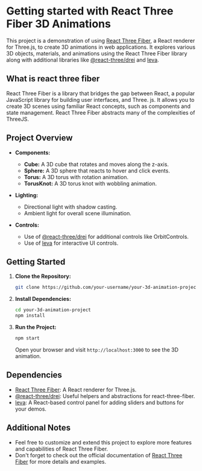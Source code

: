 # Getting started with React Three Fiber 3D Animations 

This project is a demonstration of using [React Three Fiber](https://github.com/pmndrs/react-three-fiber), a React renderer for Three.js, to create 3D animations in web applications. It explores various 3D objects, materials, and animations using the React Three Fiber library along with additional libraries like [@react-three/drei](https://github.com/react-spring/drei) and [leva](https://github.com/pmndrs/leva).

## What is react three fiber
React Three Fiber is a library that bridges the gap between React, a popular JavaScript library for building user interfaces, and Three. js. It allows you to create 3D scenes using familiar React concepts, such as components and state management. React Three Fiber abstracts many of the complexities of ThreeJS.

## Project Overview

- **Components:**
  - **Cube:** A 3D cube that rotates and moves along the z-axis.
  - **Sphere:** A 3D sphere that reacts to hover and click events.
  - **Torus:** A 3D torus with rotation animation.
  - **TorusKnot:** A 3D torus knot with wobbling animation.

- **Lighting:**
  - Directional light with shadow casting.
  - Ambient light for overall scene illumination.

- **Controls:**
  - Use of [@react-three/drei](https://github.com/react-spring/drei) for additional controls like OrbitControls.
  - Use of [leva](https://github.com/pmndrs/leva) for interactive UI controls.

## Getting Started

1. **Clone the Repository:**
   ```bash
   git clone https://github.com/your-username/your-3d-animation-project.git
   ```

2. **Install Dependencies:**
   ```bash
   cd your-3d-animation-project
   npm install
   ```

3. **Run the Project:**
   ```bash
   npm start
   ```

   Open your browser and visit `http://localhost:3000` to see the 3D animation.

## Dependencies

- [React Three Fiber](https://github.com/pmndrs/react-three-fiber): A React renderer for Three.js.
- [@react-three/drei](https://github.com/react-spring/drei): Useful helpers and abstractions for react-three-fiber.
- [leva](https://github.com/pmndrs/leva): A React-based control panel for adding sliders and buttons for your demos.

## Additional Notes

- Feel free to customize and extend this project to explore more features and capabilities of React Three Fiber.
- Don't forget to check out the official documentation of [React Three Fiber](https://github.com/pmndrs/react-three-fiber) for more details and examples.
